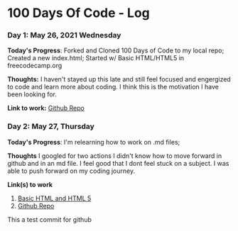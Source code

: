 # 100 Days Of Code - Log

### Day 1: May 26, 2021 Wednesday

**Today's Progress**: Forked and Cloned 100 Days of Code to my local repo; Created a new index.html; Started w/ Basic HTML/HTML5 in freecodecamp.org

**Thoughts:** I haven't stayed up this late and still feel focused and engergized to code and learn more about coding. I think this is the motivation I have been looking for.

**Link to work:** [Github Repo](https://github.com/webdesigner2019/100-days-of-code.git)

<!--- ### Day 0: February 30, 2016 (Example 2)
##### (delete me or comment me out)

**Today's Progress**: Fixed CSS, worked on canvas functionality for the app.

**Thoughts**: I really struggled with CSS, but, overall, I feel like I am slowly getting better at it. Canvas is still new for me, but I managed to figure out some basic functionality.

**Link(s) to work**: [Calculator App](http://www.example.com)
--->

### Day 2: May 27, Thursday

**Today's Progress**: I'm relearning how to work on .md files; 

**Thoughts** I googled for two actions I didn't know how to move forward in github and in an md file. I feel good that I dont feel stuck on a subject. I was able to push forward on my coding journey. 

**Link(s) to work**
1. [Basic HTML and HTML 5](https://www.freecodecamp.org/learn/responsive-web-design/basic-html-and-html5/headline-with-the-h2-element)
2. [Github Repo](https://github.com/webdesigner2019/100-days-of-code.git)

<!--- 1. [Find the Longest Word in a String](https://www.freecodecamp.com/challenges/find-the-longest-word-in-a-string)
2. [Title Case a Sentence](https://www.freecodecamp.com/challenges/title-case-a-sentence) --->


This a test commit for github